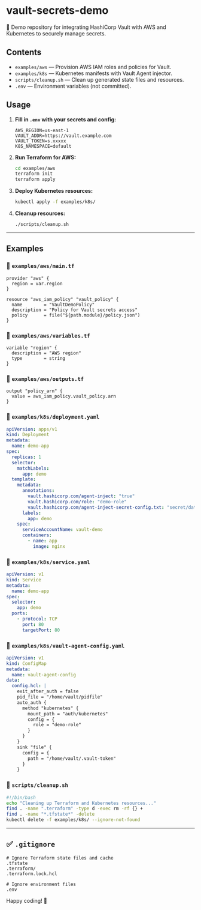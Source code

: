 # vault-secrets-demo

🔐 Demo repository for integrating HashiCorp Vault with AWS and Kubernetes to securely manage secrets.

## Contents
- `examples/aws` — Provision AWS IAM roles and policies for Vault.
- `examples/k8s` — Kubernetes manifests with Vault Agent injector.
- `scripts/cleanup.sh` — Clean up generated state files and resources.
- `.env` — Environment variables (not committed).

## Usage
1. **Fill in `.env` with your secrets and config:**
   ```plaintext
   AWS_REGION=us-east-1
   VAULT_ADDR=https://vault.example.com
   VAULT_TOKEN=s.xxxxx
   K8S_NAMESPACE=default
   ```

2. **Run Terraform for AWS:**
   ```bash
   cd examples/aws
   terraform init
   terraform apply
   ```

3. **Deploy Kubernetes resources:**
   ```bash
   kubectl apply -f examples/k8s/
   ```

4. **Cleanup resources:**
   ```bash
   ./scripts/cleanup.sh
   ```

---

## Examples

### 📄 `examples/aws/main.tf`
```hcl
provider "aws" {
  region = var.region
}

resource "aws_iam_policy" "vault_policy" {
  name        = "VaultDemoPolicy"
  description = "Policy for Vault secrets access"
  policy      = file("${path.module}/policy.json")
}
```

### 📄 `examples/aws/variables.tf`
```hcl
variable "region" {
  description = "AWS region"
  type        = string
}
```

### 📄 `examples/aws/outputs.tf`
```hcl
output "policy_arn" {
  value = aws_iam_policy.vault_policy.arn
}
```

### 📄 `examples/k8s/deployment.yaml`
```yaml
apiVersion: apps/v1
kind: Deployment
metadata:
  name: demo-app
spec:
  replicas: 1
  selector:
    matchLabels:
      app: demo
  template:
    metadata:
      annotations:
        vault.hashicorp.com/agent-inject: "true"
        vault.hashicorp.com/role: "demo-role"
        vault.hashicorp.com/agent-inject-secret-config.txt: "secret/data/demo/config"
      labels:
        app: demo
    spec:
      serviceAccountName: vault-demo
      containers:
        - name: app
          image: nginx
```

### 📄 `examples/k8s/service.yaml`
```yaml
apiVersion: v1
kind: Service
metadata:
  name: demo-app
spec:
  selector:
    app: demo
  ports:
    - protocol: TCP
      port: 80
      targetPort: 80
```

### 📄 `examples/k8s/vault-agent-config.yaml`
```yaml
apiVersion: v1
kind: ConfigMap
metadata:
  name: vault-agent-config
data:
  config.hcl: |
    exit_after_auth = false
    pid_file = "/home/vault/pidfile"
    auto_auth {
      method "kubernetes" {
        mount_path = "auth/kubernetes"
        config = {
          role = "demo-role"
        }
      }
    }
    sink "file" {
      config = {
        path = "/home/vault/.vault-token"
      }
    }
```

### 📄 `scripts/cleanup.sh`
```bash
#!/bin/bash
echo "Cleaning up Terraform and Kubernetes resources..."
find . -name ".terraform" -type d -exec rm -rf {} +
find . -name "*.tfstate*" -delete
kubectl delete -f examples/k8s/ --ignore-not-found
```

---

## ✅ `.gitignore`
```plaintext
# Ignore Terraform state files and cache
.tfstate
.terraform/
.terraform.lock.hcl

# Ignore environment files
.env
```

Happy coding! 🚀
